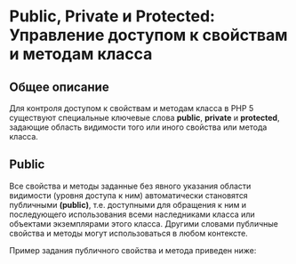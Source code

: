 Public, Private и Protected: Управление доступом к свойствам и методам класса
=============================================================================
## Общее описание
Для контроля доступом к свойствам и методам класса в PHP 5 существуют специальные ключевые слова **public**, **private** и **protected**, задающие область видимости того или иного свойства или метода класса.

## Public
Все свойства и методы заданные без явного указания области видимости (уровня доступа к ним) автоматически становятся публичными **(public)**, т.е. доступными для обращения к ним и последующего использования всеми наследниками класса или объектами экземплярами этого класса. Другими словами публичные свойства и методы могут использоваться в любом контексте.

Пример задания публичного свойства и метода приведен ниже:
